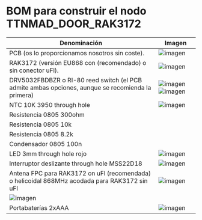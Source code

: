 # BOM para construir el nodo TTNMAD_DOOR_RAK3172
| Denominación | Imagen |
| ------------ | ------ |
| PCB (os lo proporcionamos nosotros sin coste). | ![imagen](https://user-images.githubusercontent.com/52624907/151134268-5d09f414-32c6-4611-819e-ee7c6031266d.png) |
| RAK3172 (versión EU868 con (recomendado) o sin conector uFl). | ![imagen](https://user-images.githubusercontent.com/52624907/151134442-4bd69563-c02b-4e84-9458-fbe268d4a5b1.png) |
| DRV5032FBDBZR o RI-80 reed switch (el PCB admite ambas opciones, aunque se recomienda la primera) | ![imagen](https://user-images.githubusercontent.com/52624907/151134553-6f059360-e945-43c5-9dad-dfcfce87fc5a.png) ![imagen](https://user-images.githubusercontent.com/52624907/151134742-496159da-fc66-4000-9f8b-27ebd5ffacf1.png) |
| NTC 10K 3950 through hole | ![imagen](https://user-images.githubusercontent.com/52624907/151134871-5b0c0c75-8447-4673-b2ca-4da438bd02db.png) |
| Resistencia 0805 300ohm | |
| Resistencia 0805 10k | |
| Resistencia 0805 8.2k | |
| Condensador 0805 100n | |
| LED 3mm through hole rojo | ![imagen](https://user-images.githubusercontent.com/52624907/151134978-b1282e50-e24b-458d-bba7-4785c42f7257.png) | 
| Interruptor deslizante through hole MSS22D18 | ![imagen](https://user-images.githubusercontent.com/52624907/151135183-e536c6ce-d12a-493f-be80-724624f445f5.png) | 
| Antena FPC para RAK3172 on uFl (recomendada) o helicoidal 868MHz acodada para RAK3172 sin uFl | ![imagen](https://user-images.githubusercontent.com/52624907/202451490-8a9093c5-a204-4baf-a745-d729c364bda0.png)
![imagen](https://user-images.githubusercontent.com/52624907/151135349-054a7224-765c-4091-8fbe-fcfb4778d852.png) | 
| Portabaterías 2xAAA | ![imagen](https://user-images.githubusercontent.com/52624907/151135509-f35f0a5d-f188-4913-89be-b694f5b190ee.png) |

